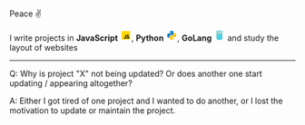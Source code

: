 Peace ✌️

I write projects in **JavaScript** <img src="https://raw.githubusercontent.com/Redume/Redume/master/icons/javascript.svg" alt="JavaScript" height=20>, **Python** <img src="https://raw.githubusercontent.com/Redume/Redume/master/icons/python.svg" alt="Python" height=20>, **GoLang** <img src="https://raw.githubusercontent.com/Redume/Redume/master/icons/golang.svg" alt="GoLang" height=20> and study the layout of websites

---

Q: Why is project "X" not being updated? Or does another one start updating / appearing altogether?

A: Either I got tired of one project and I wanted to do another, or I lost the motivation to update or maintain the project.
